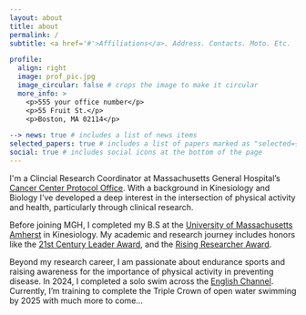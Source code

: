 ```yaml
---
layout: about
title: about
permalink: /
subtitle: <a href='#'>Affiliations</a>. Address. Contacts. Moto. Etc.

profile:
  align: right
  image: prof_pic.jpg
  image_circular: false # crops the image to make it circular
  more_info: >
    <p>555 your office number</p>
    <p>55 Fruit St.</p>
    <p>Boston, MA 02114</p>

--> news: true # includes a list of news items
selected_papers: true # includes a list of papers marked as "selected={true}"
social: true # includes social icons at the bottom of the page
---
```


I'm a Clincial Research Coordinator at Massachusetts General Hospital’s [Cancer Center Protocol Office](https://www.massgeneral.org/cancer-center/clinical-trials-and-research). With a background in Kinesiology and Biology I’ve developed a deep interest in the intersection of physical activity and health, particularly through clinical research.

Before joining MGH, I completed my B.S at the [University of Massachusetts Amherst](https://www.umass.edu/) in Kinesiology. My academic and research journey includes honors like the [21st Century Leader Award](https://www.umass.edu/news/article/10-umass-amherst-undergraduates-be-honored-21st-century-leaders-commencement-2024), and the [Rising Researcher Award](https://www.umass.edu/gateway/research/stories/rising-researchers/health-effects-smoking). 

Beyond my research career, I am passionate about endurance sports and raising awareness for the importance of physical activity in preventing disease. In 2024, I completed a solo swim across the [English Channel](https://www.umass.edu/public-health-sciences/news/sean-bannon-swims-english-channel). Currently, I’m training to complete the Triple Crown of open water swimming by 2025 with much more to come... 
